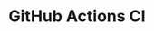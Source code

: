 # GitHub Actions CI























































































































































































































































































































































































































































































